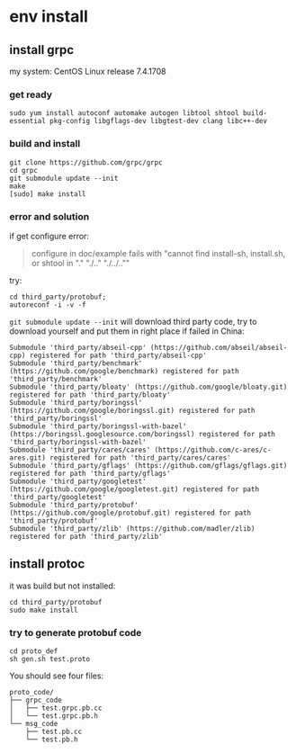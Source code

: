 # env install

## install grpc

my system: CentOS Linux release 7.4.1708

### get ready

```shell
sudo yum install autoconf automake autogen libtool shtool build-essential pkg-config libgflags-dev libgtest-dev clang libc++-dev
```

### build and install

```shell
git clone https://github.com/grpc/grpc
cd grpc
git submodule update --init
make
[sudo] make install
```


### error and solution

if get configure error: 

> configure in doc/example fails with "cannot find install-sh, install.sh, or shtool in "." "./.." "./../..""

try:

```shell
cd third_party/protobuf; 
autoreconf -i -v -f
```

`git submodule update --init` will download third party code, try to download yourself and put them in right place if failed in China:

```shell
Submodule 'third_party/abseil-cpp' (https://github.com/abseil/abseil-cpp) registered for path 'third_party/abseil-cpp'
Submodule 'third_party/benchmark' (https://github.com/google/benchmark) registered for path 'third_party/benchmark'
Submodule 'third_party/bloaty' (https://github.com/google/bloaty.git) registered for path 'third_party/bloaty'
Submodule 'third_party/boringssl' (https://github.com/google/boringssl.git) registered for path 'third_party/boringssl'
Submodule 'third_party/boringssl-with-bazel' (https://boringssl.googlesource.com/boringssl) registered for path 'third_party/boringssl-with-bazel'
Submodule 'third_party/cares/cares' (https://github.com/c-ares/c-ares.git) registered for path 'third_party/cares/cares'
Submodule 'third_party/gflags' (https://github.com/gflags/gflags.git) registered for path 'third_party/gflags'
Submodule 'third_party/googletest' (https://github.com/google/googletest.git) registered for path 'third_party/googletest'
Submodule 'third_party/protobuf' (https://github.com/google/protobuf.git) registered for path 'third_party/protobuf'
Submodule 'third_party/zlib' (https://github.com/madler/zlib) registered for path 'third_party/zlib'
```

## install protoc

it was build but not installed:

```shell
cd third_party/protobuf
sudo make install
```

### try to generate protobuf code

```shell
cd proto_def
sh gen.sh test.proto
```

You should see four files:

```shell
proto_code/
├── grpc_code
│   ├── test.grpc.pb.cc
│   └── test.grpc.pb.h
└── msg_code
    ├── test.pb.cc
    └── test.pb.h
```